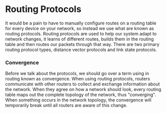 #   Routing Protocols

It would be a pain to have to manually configure routes on a routing table for every device on your network, so instead we use what are known as routing protocols. Routing protocols are used to help our system adapt to network changes, it learns of different routes, builds them in the routing table and then routes our packets through that way. There are two primary routing protocol types, distance vector protocols and link state protocols.


### Convergence

Before we talk about the protocols, we should go over a term using in routing known as convergence. When using routing protocols, routers communicate with other routers to collect and exchange information about the network. When they agree on how a network should look, every routing table maps out the complete topology of the network, thus "converging". When something occurs in the network topology, the convergence will temporarily break until all routers are aware of this change.